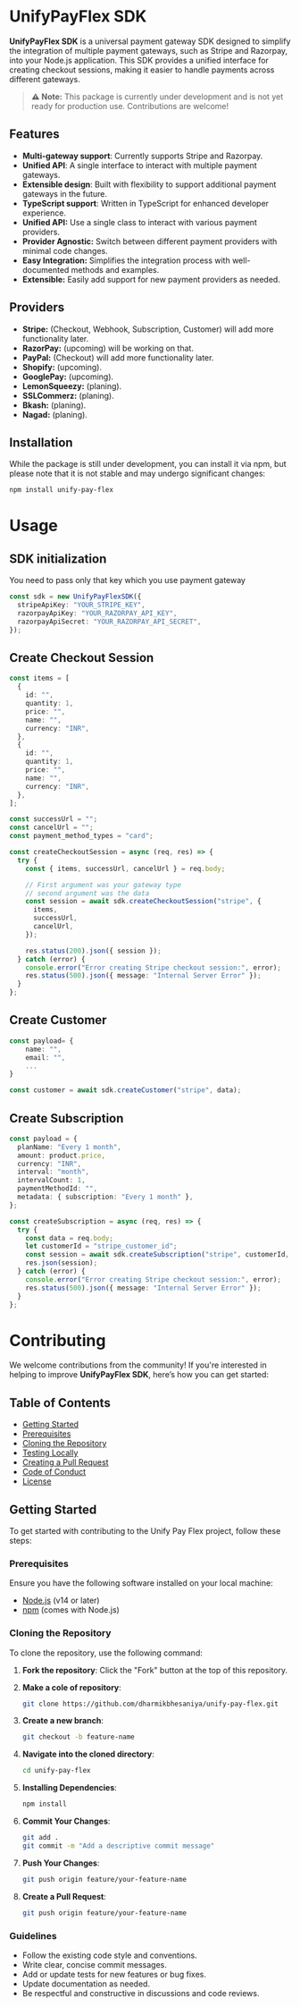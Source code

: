 # UnifyPayFlex SDK

**UnifyPayFlex SDK** is a universal payment gateway SDK designed to simplify the integration of multiple payment gateways, such as Stripe and Razorpay, into your Node.js application. This SDK provides a unified interface for creating checkout sessions, making it easier to handle payments across different gateways.

> **⚠️ Note:** This package is currently under development and is not yet ready for production use. Contributions are welcome!

## Features

- **Multi-gateway support**: Currently supports Stripe and Razorpay.
- **Unified API**: A single interface to interact with multiple payment gateways.
- **Extensible design**: Built with flexibility to support additional payment gateways in the future.
- **TypeScript support**: Written in TypeScript for enhanced developer experience.
- **Unified API:** Use a single class to interact with various payment providers.
- **Provider Agnostic:** Switch between different payment providers with minimal code changes.
- **Easy Integration:** Simplifies the integration process with well-documented methods and examples.
- **Extensible:** Easily add support for new payment providers as needed.

## Providers

- **Stripe:** (Checkout, Webhook, Subscription, Customer) will add more functionality later.
- **RazorPay:** (upcoming) will be working on that.
- **PayPal:** (Checkout) will add more functionality later.
- **Shopify:** (upcoming).
- **GooglePay:** (upcoming).
- **LemonSqueezy:** (planing).
- **SSLCommerz:** (planing).
- **Bkash:** (planing).
- **Nagad:** (planing).

## Installation

While the package is still under development, you can install it via npm, but please note that it is not stable and may undergo significant changes:

```bash
npm install unify-pay-flex
```

# Usage

## SDK initialization

You need to pass only that key which you use payment gateway

```typescript
const sdk = new UnifyPayFlexSDK({
  stripeApiKey: "YOUR_STRIPE_KEY",
  razorpayApiKey: "YOUR_RAZORPAY_API_KEY",
  razorpayApiSecret: "YOUR_RAZORPAY_API_SECRET",
});
```

## Create Checkout Session

```typescript
const items = [
  {
    id: "",
    quantity: 1,
    price: "",
    name: "",
    currency: "INR",
  },
  {
    id: "",
    quantity: 1,
    price: "",
    name: "",
    currency: "INR",
  },
];

const successUrl = "";
const cancelUrl = "";
const payment_method_types = "card";

const createCheckoutSession = async (req, res) => {
  try {
    const { items, successUrl, cancelUrl } = req.body;

    // First argument was your gateway type
    // second argument was the data
    const session = await sdk.createCheckoutSession("stripe", {
      items,
      successUrl,
      cancelUrl,
    });

    res.status(200).json({ session });
  } catch (error) {
    console.error("Error creating Stripe checkout session:", error);
    res.status(500).json({ message: "Internal Server Error" });
  }
};
```

## Create Customer

```typescript
const payload= {
    name: "",
    email: "",
    ...
}

const customer = await sdk.createCustomer("stripe", data);
```

## Create Subscription

```typescript
const payload = {
  planName: "Every 1 month",
  amount: product.price,
  currency: "INR",
  interval: "month",
  intervalCount: 1,
  paymentMethodId: "",
  metadata: { subscription: "Every 1 month" },
};

const createSubscription = async (req, res) => {
  try {
    const data = req.body;
    let customerId = "stripe_customer_id";
    const session = await sdk.createSubscription("stripe", customerId, data);
    res.json(session);
  } catch (error) {
    console.error("Error creating Stripe checkout session:", error);
    res.status(500).json({ message: "Internal Server Error" });
  }
};
```

# Contributing

We welcome contributions from the community! If you're interested in helping to improve **UnifyPayFlex SDK**, here’s how you can get started:

## Table of Contents

- [Getting Started](#getting-started)
- [Prerequisites](#prerequisites)
- [Cloning the Repository](#cloning-the-repository)
- [Testing Locally](#testing-locally)
- [Creating a Pull Request](#creating-a-pull-request)
- [Code of Conduct](#code-of-conduct)
- [License](#license)

## Getting Started

To get started with contributing to the Unify Pay Flex project, follow these steps:

### Prerequisites

Ensure you have the following software installed on your local machine:

- [Node.js](https://nodejs.org/) (v14 or later)
- [npm](https://www.npmjs.com/) (comes with Node.js)

### Cloning the Repository

To clone the repository, use the following command:

1.  **Fork the repository**: Click the "Fork" button at the top of this repository.
2.  **Make a cole of repository**:

    ```bash
    git clone https://github.com/dharmikbhesaniya/unify-pay-flex.git
    ```

3.  **Create a new branch**:

    ```bash
    git checkout -b feature-name
    ```

4.  **Navigate into the cloned directory**:

    ```bash
    cd unify-pay-flex
    ```

5.  **Installing Dependencies**:

    ```bash
    npm install
    ```

6.  **Commit Your Changes**:

    ```bash
    git add .
    git commit -m "Add a descriptive commit message"
    ```

7.  **Push Your Changes**:

    ```bash
    git push origin feature/your-feature-name
    ```

8.  **Create a Pull Request**:

    ```bash
    git push origin feature/your-feature-name
    ```

### Guidelines

- Follow the existing code style and conventions.
- Write clear, concise commit messages.
- Add or update tests for new features or bug fixes.
- Update documentation as needed.
- Be respectful and constructive in discussions and code reviews.
